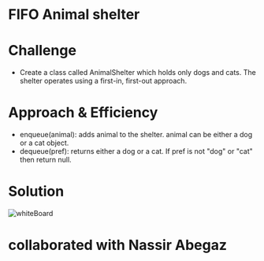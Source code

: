 # FIFO Animal shelter

# Challenge
- Create a class called AnimalShelter which holds only dogs and cats. The shelter operates using a first-in, first-out approach.


# Approach & Efficiency
- enqueue(animal): adds animal to the shelter. animal can be either a dog or a cat object.
- dequeue(pref): returns either a dog or a cat. If pref is not "dog" or "cat" then return null.


# Solution
<!-- embedded whiteboard image -->
![whiteBoard](/assets/fifo.png)

# collaborated with Nassir Abegaz
